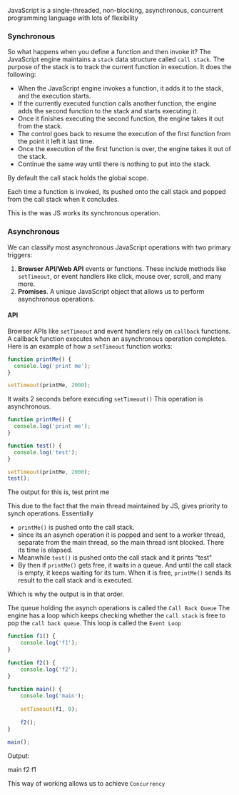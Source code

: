 
JavaScript is a single-threaded,
	non-blocking, 
	asynchronous,
	concurrent
	programming language with lots of flexibility



### Synchronous 

So what happens when you define a function and then invoke it? The JavaScript engine maintains a `stack` data structure called `call stack`. The purpose of the stack is to track the current function in execution. It does the following:

- When the JavaScript engine invokes a function, it adds it to the stack, and the execution starts.
- If the currently executed function calls another function, the engine adds the second function to the stack and starts executing it.
- Once it finishes executing the second function, the engine takes it out from the stack.
- The control goes back to resume the execution of the first function from the point it left it last time.
- Once the execution of the first function is over, the engine takes it out of the stack.
- Continue the same way until there is nothing to put into the stack.

By default the call stack holds the global scope.

Each time a function is invoked, its pushed onto the call stack and popped from the call stack when it concludes.

This is the was JS works its synchronous operation.  

### Asynchronous

We can classify most asynchronous JavaScript operations with two primary triggers:

1. **Browser API/Web API** events or functions. These include methods like `setTimeout`, or event handlers like click, mouse over, scroll, and many more.
2. **Promises**. A unique JavaScript object that allows us to perform asynchronous operations.


#### API

Browser APIs like `setTimeout` and event handlers rely on `callback` functions. A callback function executes when an asynchronous operation completes. Here is an example of how a `setTimeout` function works:


```js
function printMe() {
  console.log('print me');
}

setTimeout(printMe, 2000);
```

It waits 2 seconds before executing `setTimeout()`
This operation is asynchronous.


```js
function printMe() {
  console.log('print me');
}

function test() {
  console.log('test');
}

setTimeout(printMe, 2000);
test();
```

The output for this is,
test
print me

This due to the fact that the main thread maintained by JS, gives priority to synch operations.
Essentially 
- `printMe()` is pushed onto the call stack.
- since its an asynch operation it is popped and sent to a worker thread, separate from the main thread, so the main thread isnt blocked. There its time is elapsed.
- Meanwhile `test()` is pushed onto the call stack and it prints "test"
- By then if `printMe()` gets free, it waits in a queue. And until the call stack is empty, it keeps waiting for its turn. When it is free, `printMe()` sends its result to the call stack and is executed.

Which is why the output is in that order.

The queue holding the asynch operations is called the `Call Back Queue`
The engine has a loop which keeps checking whether the `call stack` is free to pop the `call back queue`. This loop is called the `Event Loop`



```js
function f1() {  
    console.log('f1');  
}  
  
function f2() {  
    console.log('f2');  
}  
  
function main() {  
    console.log('main');  
  
    setTimeout(f1, 0);  
  
    f2();  
}  
  
main();
```
Output:

main
f2
f1

This way of working allows us to achieve `Concurrency`

